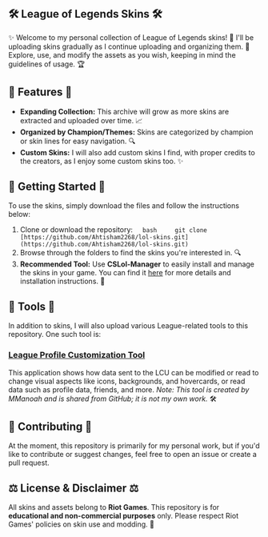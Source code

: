 ## 🛠️ League of Legends Skins 🛠️

✨ Welcome to my personal collection of League of Legends skins! 💅 I'll be uploading skins gradually as I continue uploading and organizing them. 📁 Explore, use, and modify the assets as you wish, keeping in mind the guidelines of usage. 🏆

## 🌈 Features 🌈

* **Expanding Collection:** This archive will grow as more skins are extracted and uploaded over time. 📈
* **Organized by Champion/Themes:** Skins are categorized by champion or skin lines for easy navigation. 🔍
* **Custom Skins:** I will also add custom skins I find, with proper credits to the creators, as I enjoy some custom skins too. ✨

## 🚀 Getting Started 🚀

To use the skins, simply download the files and follow the instructions below:

1. Clone or download the repository:
    ```bash
    git clone [https://github.com/Ahtisham2268/lol-skins.git](https://github.com/Ahtisham2268/lol-skins.git)
    ```
2. Browse through the folders to find the skins you're interested in. 🔍
3. **Recommended Tool:** Use **CSLol-Manager** to easily install and manage the skins in your game. You can find it [here](https://github.com/LeagueToolkit/cslol-manager) for more details and installation instructions. 🔧

## 🧰 Tools 🧰

In addition to skins, I will also upload various League-related tools to this repository. One such tool is:

### [League Profile Customization Tool](https://github.com/MManoah/league-profile-tool)
This application shows how data sent to the LCU can be modified or read to change visual aspects like icons, backgrounds, and hovercards, or read data such as profile data, friends, and more. *Note: This tool is created by MManoah and is shared from GitHub; it is not my own work.* 🛠️

## 🤝 Contributing 🤝

At the moment, this repository is primarily for my personal work, but if you'd like to contribute or suggest changes, feel free to open an issue or create a pull request.

## ⚖️ License & Disclaimer ⚖️

All skins and assets belong to **Riot Games**. This repository is for **educational and non-commercial purposes** only. Please respect Riot Games' policies on skin use and modding. 🚫
